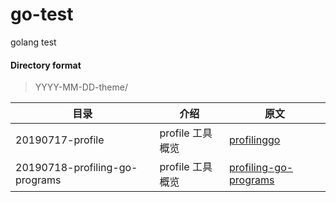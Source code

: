 # go-test
golang test

#### Directory format
> YYYY-MM-DD-theme/

| 目录                             | 介绍                 | 原文                                                                      |
|---------------------------------|----------------------|--------------------------------------------------------------------------|
| 20190717-profile                | profile 工具概览      | [profilinggo](https://github.com/samonzeweb/profilinggo)                 |
| 20190718-profiling-go-programs  | profile 工具概览      | [profiling-go-programs](https://blog.golang.org/profiling-go-programs)   |